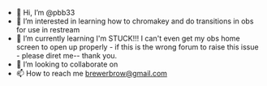 - 👋 Hi, I’m @pbb33
- 👀 I’m interested in learning how to chromakey and do transitions in obs for use in restream
- 🌱 I’m currently learning I'm STUCK!!! I can't even get my obs home screen to open up properly - if this is the wrong forum to raise this issue - please diret me-- thank you.
- 💞️ I’m looking to collaborate on 
- 📫 How to reach me brewerbrow@gmail.com

<!---
pbb33/pbb33 is a ✨ special ✨ repository because its `README.md` (this file) appears on your GitHub profile.
You can click the Preview link to take a look at your changes.
--->
